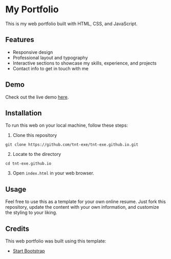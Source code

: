 # My Portfolio

This is my web portfolio built with HTML, CSS, and JavaScript.

## Features

- Responsive design
- Professional layout and typography
- Interactive sections to showcase my skills, experience, and projects
- Contact info to get in touch with me

## Demo

Check out the live demo [here](https://tnt-exe.github.io).

## Installation

To run this web on your local machine, follow these steps:

1. Clone this repository
```
git clone https://github.com/tnt-exe/tnt-exe.github.io.git
```
2. Locate to the directory
```
cd tnt-exe.github.io
```
3. Open `index.html` in your web browser.

## Usage

Feel free to use this as a template for your own online resume. Just fork this repository, update the content with your own information, and customize the styling to your liking.

## Credits

This web portfolio was built using this template:

- [Start Bootstrap](https://startbootstrap.com/previews/resume)

